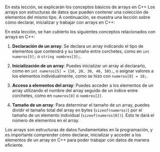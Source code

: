 En esta lección, se explicarán los conceptos básicos de arrays en C++ Los arrays son estructuras de datos que pueden contener una colección de elementos del mismo tipo. A continuación, se muestra una lección sobre cómo declarar, inicializar y trabajar con arrays en C++:

En esta lección, se han cubierto los siguientes conceptos relacionados con arrays en C++:

1. **Declaración de un array**: Se declara un array indicando el tipo de elementos que contendrá y su tamaño entre corchetes, como en `int numeros[5];` o `string nombres[3];`.

2. **Inicialización de un array**: Puedes inicializar un array al declararlo, como en `int numeros[5] = {10, 20, 30, 40, 50};`, o asignar valores a los elementos individualmente, como se hizo con `numeros[0] = 10;`.

3. **Acceso a elementos del array**: Puedes acceder a los elementos de un array utilizando el nombre del array seguido de un índice entre corchetes, como en `numeros[0]` o `nombres[2]`.

4. **Tamaño de un array**: Para determinar el tamaño de un array, puedes dividir el tamaño total del array en bytes (`sizeof(numeros)`) por el tamaño de un elemento individual (`sizeof(numeros[0])`). Esto te dará el número de elementos en el array.

Los arrays son estructuras de datos fundamentales en la programación, y es importante comprender cómo declarar, inicializar y acceder a los elementos de un array en C++ para poder trabajar con datos de manera eficiente.
